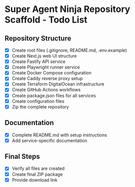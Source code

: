 # Super Agent Ninja Repository Scaffold - Todo List

## Repository Structure
- [x] Create root files (.gitignore, README.md, .env.example)
- [x] Create Next.js web UI structure
- [x] Create Fastify API service
- [x] Create Playwright runner service
- [x] Create Docker Compose configuration
- [x] Create Caddy reverse proxy setup
- [x] Create Terraform DigitalOcean infrastructure
- [x] Create GitHub Actions workflows
- [x] Create package.json files for all services
- [x] Create configuration files
- [x] Zip the complete repository

## Documentation
- [x] Complete README.md with setup instructions
- [x] Add service-specific documentation

## Final Steps
- [x] Verify all files are created
- [x] Create final ZIP package
- [x] Provide download link